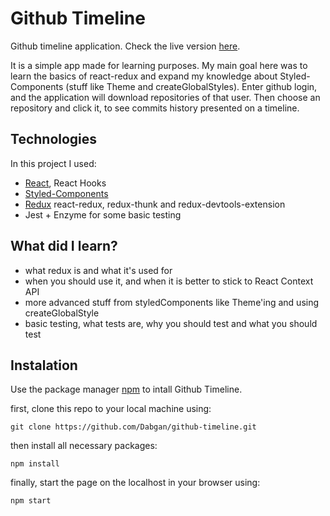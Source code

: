 # Github Timeline

Github timeline application. Check the live version [here](https://commits-timeline.netlify.app/).

It is a simple app made for learning purposes. My main goal here was to learn the basics of react-redux and expand my knowledge about Styled-Components (stuff like Theme and createGlobalStyles).
Enter github login, and the application will download repositories of that user. Then choose an repository and click it, to see commits history presented on a timeline.

## Technologies

In this project I used:

-   [React](https://pl.reactjs.org/), React Hooks
-   [Styled-Components](https://styled-components.com/) 
-   [Redux](https://redux.js.org/) react-redux, redux-thunk and redux-devtools-extension
-   Jest + Enzyme for some basic testing

## What did I learn?

-   what redux is and what it's used for
-   when you should use it, and when it is better to stick to React Context API
-   more advanced stuff from styledComponents like Theme'ing and using createGlobalStyle
-   basic testing, what tests are, why you should test and what you should test

## Instalation

Use the package manager [npm](https://www.npmjs.com/) to intall Github Timeline.

first, clone this repo to your local machine using:

```
git clone https://github.com/Dabgan/github-timeline.git
```

then install all necessary packages:

```
npm install
```

finally, start the page on the localhost in your browser using:

```
npm start
```
